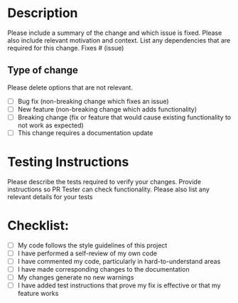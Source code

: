 # Description
 Please include a summary of the change and which issue is fixed. Please also include relevant motivation and context. List any dependencies that are required for this change.
 Fixes # (issue)
 ## Type of change
 Please delete options that are not relevant.
 - [ ] Bug fix (non-breaking change which fixes an issue)
- [ ] New feature (non-breaking change which adds functionality)
- [ ] Breaking change (fix or feature that would cause existing functionality to not work as expected)
- [ ] This change requires a documentation update
 # Testing Instructions
 Please describe the tests required to verify your changes. Provide instructions so PR Tester can check functionality. Please also list any relevant details for your tests
 # Checklist:
 - [ ] My code follows the style guidelines of this project
- [ ] I have performed a self-review of my own code
- [ ] I have commented my code, particularly in hard-to-understand areas
- [ ] I have made corresponding changes to the documentation
- [ ] My changes generate no new warnings
- [ ] I have added test instructions that prove my fix is effective or that my feature works
